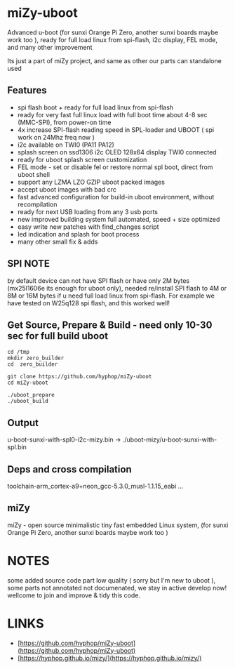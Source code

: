# miZy-uboot

Advanced u-boot (for sunxi Orange Pi Zero, another sunxi boards maybe work too ), ready for full load linux from spi-flash, i2c display, FEL mode, and many other improvement 

Its just a part of miZy project, and same as other our parts can standalone used

## Features

* spi flash boot + ready for full load linux from spi-flash
* ready for very fast full linux load with full boot time about 4-8 sec (MMC-SPI), from power-on time
* 4x increase SPI-flash reading speed in SPL-loader and UBOOT ( spi work on 24Mhz freq now )
* i2c available on TWI0 (PA11 PA12)
* splash screen on ssd1306 i2c OLED 128x64 display TWI0 connected
* ready for uboot splash screen customization
* FEL mode - set or disable fel or restore normal spl boot, direct from uboot shell
* support any LZMA LZO GZIP uboot packed images
* accept uboot images with bad crc 
* fast advanced configuration for build-in uboot environment, without recompilation
* ready for next USB loading from any 3 usb ports
* new improved building system full automated, speed + size optimized 
* easy write new patches with find_changes script
* led indication and splash for boot process
* many other small fix & adds

## SPI NOTE

by default device can not have SPI flash or have only 2M bytes (mx25l1606e its enough for uboot only),
needed re/install SPI flash to 4M or 8M or 16M bytes if u need  full load linux from spi-flash. For example 
we have tested on W25q128 spi flash, and this worked well!

## Get Source, Prepare & Build - need only 10-30 sec for full build uboot

    cd /tmp
    mkdir zero_builder
    cd  zero_builder

    git clone https://github.com/hyphop/miZy-uboot
    cd miZy-uboot

    ./uboot_prepare
    ./uboot_build

## Output

u-boot-sunxi-with-spl0-i2c-mizy.bin -> ./uboot-mizy/u-boot-sunxi-with-spl.bin
    
## Deps and cross compilation

toolchain-arm_cortex-a9+neon_gcc-5.3.0_musl-1.1.15_eabi
...

## miZy 
 
miZy - open source minimalistic tiny fast embedded Linux system, (for sunxi Orange Pi Zero, another sunxi boards maybe work too )

# NOTES

some added source code part low quality ( sorry but I'm new to uboot ), some parts not annotated not documenated, we stay in active develop now!
wellcome to join and improve & tidy this code.

# LINKS

- [https://github.com/hyphop/miZy-uboot](https://github.com/hyphop/miZy-uboot)
- [https://hyphop.github.io/mizy/](https://hyphop.github.io/mizy/)
